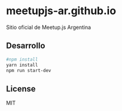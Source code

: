 # meetupjs-ar.github.io

Sitio oficial de Meetup.js Argentina

## Desarrollo

```bash
#npm install
yarn install
npm run start-dev
```

## License

MIT